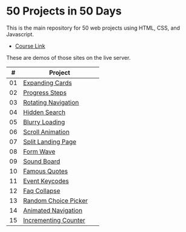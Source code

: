 # 50 Projects in 50 Days
 This is the main repository for 50 web projects using HTML, CSS, and Javascript.
 
 * [Course Link](https://www.udemy.com/course/50-projects-50-days/)

 These are demos of those sites on the live server.
 
 | #  | &nbsp; &nbsp; &nbsp; &nbsp; &nbsp; &nbsp; &nbsp; &nbsp; Project &nbsp; &nbsp; &nbsp; &nbsp; &nbsp; &nbsp; &nbsp; &nbsp; |
 |----|----|
 | 01 | [Expanding Cards](https://quoclnh.github.io/50-projects-50-days/Day%2001%20-%20Expanding%20Cards/index.html) |
 | 02 | [Progress Steps](https://quoclnh.github.io/50-projects-50-days/Day%2002%20-%20Progress%20Steps/index.html) |
 | 03 | [Rotating Navigation](https://quoclnh.github.io/50-projects-50-days/Day%2003%20-%20Rotating%20Navigation/index.html) |
 | 04 | [Hidden Search](https://quoclnh.github.io/50-projects-50-days/Day%2004%20-%20Hidden%20Search/index.html) |
 | 05 | [Blurry Loading](https://quoclnh.github.io/50-projects-50-days/Day%2005%20-%20Blurry%20Loading/index.html) |
 | 06 | [Scroll Animation](https://quoclnh.github.io/50-projects-50-days/Day%2006%20-%20Scroll%20Animation/index.html) |
 | 07 | [Split Landing Page](https://quoclnh.github.io/50-projects-50-days/Day%2007%20-%20Split%20Landing%20Page/index.html) |
 | 08 | [Form Wave](https://quoclnh.github.io/50-projects-50-days/Day%2008%20-%20Form%20Wave/index.html) |
 | 09 | [Sound Board](https://quoclnh.github.io/50-projects-50-days/Day%2009%20-%20Sound%20Board/index.html) |
 | 10 | [Famous Quotes](https://quoclnh.github.io/50-projects-50-days/Day%2010%20-%20Famous%20Quotes/index.html) |
 | 11 | [Event Keycodes](https://quoclnh.github.io/50-projects-50-days/Day%2011%20-%20Event%20Keycodes/index.html) |
 | 12 | [Faq Collapse](https://quoclnh.github.io/50-projects-50-days/Day%2012%20-%20Faq%20Collapse/index.html) |
 | 13 | [Random Choice Picker](https://quoclnh.github.io/50-projects-50-days/Day%2013%20-%20Random%20Choice%20Picker/index.html) |
 | 14 | [Animated Navigation](https://quoclnh.github.io/50-projects-50-days/Day%2014%20-%20Animated%20Navigation/index.html) |
 | 15 | [Incrementing Counter](https://quoclnh.github.io/50-projects-50-days/Day%2015%20-%20Incrementing%20Counter/index.html) |
